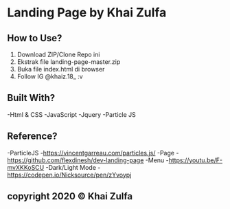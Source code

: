# Landing Page by Khai Zulfa

## How to Use?
1. Download ZIP/Clone Repo ini
2. Ekstrak file landing-page-master.zip
3. Buka file index.html di browser
4. Follow IG @khaiz.18_ :v

## Built With?
-Html & CSS
-JavaScript
-Jquery
-Particle JS

## Reference?
-ParticleJS
  -https://vincentgarreau.com/particles.js/
-Page
  -https://github.com/flexdinesh/dev-landing-page
-Menu
  -https://youtu.be/F-mvXKKoSCU
-Dark/Light Mode
  -https://codepen.io/Nicksource/pen/zYvoypj
  
 ## copyright 2020 &copy; Khai Zulfa
  
  
